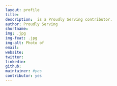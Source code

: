 ```yaml
---
layout: profile
title: 
description:  is a Proudly Serving contributor.
author: Proudly Serving
shortname: 
img: .jpg
img-feat: .jpg
img-alt: Photo of 
email: 
website: 
twitter: 
linkedin: 
github: 
maintainer: #yes
contributor: yes
---
```


